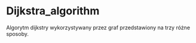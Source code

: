# Dijkstra_algorithm
Algorytm dijkstry wykorzystywany przez graf przedstawiony na trzy różne sposoby.
